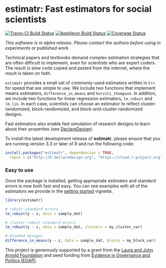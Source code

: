 
<!-- README.md is generated from README.Rmd. Please edit that file -->
estimatr: Fast estimators for social scientists
===============================================

[![Travis-CI Build Status](https://travis-ci.org/DeclareDesign/estimatr.svg?branch=master)](https://travis-ci.org/DeclareDesign/estimatr) [![AppVeyor Build Status](https://ci.appveyor.com/api/projects/status/github/DeclareDesign/estimatr?branch=master&svg=true)](https://ci.appveyor.com/project/DeclareDesign/estimatr) [![Coverage Status](https://coveralls.io/repos/github/DeclareDesign/estimatr/badge.svg?branch=master)](https://coveralls.io/github/DeclareDesign/estimatr?branch=master)

*This software is in alpha release. Please contact the authors before using in experiments or published work.*

Technical papers and textbooks demand complex estimation strategies that are often difficult to implement, even for scientists who are expert coders. The result is slow code copied and pasted from the internet, where the result is taken on faith.

`estimatr` provides a small set of commonly-used estimators written in `C++` for speed that are simple to use. We include two functions that implement means estimators, `difference_in_means` and `horvitz_thompson`. In addition, we include two functions for linear regression estimators, `lm_robust` and `lm_lin`. In each case, scientists can choose an estimator to reflect cluster-randomized, block-randomized, and block-and-cluster-randomized designs.

Fast estimators also enable fast simulation of research designs to learn about their properties (see [DeclareDesign](http://declaredesign.org)).

To install the latest development release of **estimatr**, please ensure that you are running version 3.3 or later of R and run the following code:

``` r
install.packages("estimatr", dependencies = TRUE,
  repos = c("http://R.declaredesign.org", "https://cloud.r-project.org"))
```

### Easy to use

Once the package is installed, getting appropriate estimates and standard errors is now both fast and easy. You can see examples with all of the estimators we provide in the [getting started](articles/estimatr-vignette.html) vignette.

``` r
library(estimatr)

# robust standard errors
lm_robust(y ~ z, data = sample_dat)

# cluster robust standard errors
lm_robust(y ~ z, data = sample_dat, clusters = my_cluster_var)

# blocked designs
difference_in_means(y ~ z, data = sample_dat, blocks = my_block_var)
```

This project is generously supported by a grant from the [Laura and John Arnold Foundation](http://www.arnoldfoundation.org) and seed funding from [Evidence in Governance and Politics (EGAP)](http://egap.org).

